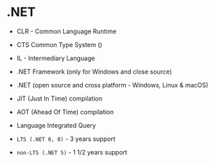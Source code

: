 # .NET



-  CLR - Common Language Runtime

-  CTS  Common Type System ()

- IL - Intermediary Language

- .NET Framework (only for Windows and close source)

- .NET (open source and cross platform - Windows, Linux & macOS)

- JIT (Just In Time) compilation

- AOT (Ahead Of Time) compilation

- Language Integrated Query

- `LTS (.NET 6, 8)` - 3 years support

- `non-LTS (.NET 5)` - 1 1/2 years support

